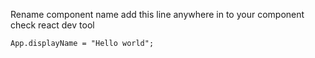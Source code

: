 Rename component name
add this line anywhere in to your component
check react dev tool

```
App.displayName = "Hello world";
```
